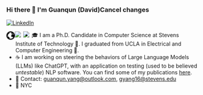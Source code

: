 ### Hi there 👋 I'm Guanqun (David)Cancel changes

<a href="https://www.linkedin.com/in/guanqun-yang/" target="_blank"><img alt="LinkedIn" src="https://img.shields.io/badge/linkedin-%230077B5.svg?&style=for-the-badge&logo=linkedin&logoColor=white" /></a>

[<img align="left" alt="https://davidyang.info/" title="davidyang.info/" width="22px"  height="22px" src="https://raw.githubusercontent.com/iconic/open-iconic/master/svg/globe.svg" />](https://davidyang.info/)

[<img align="left" alt="guanqun_yang | Twitter" title="guanqun_yang" width="22px" height="22px" src="https://cdn.jsdelivr.net/npm/simple-icons@v3/icons/twitter.svg" />](https://twitter.com/guanqun_yang)

[<img align="left" alt="guanqun.yang@outlook.com | E-mail" title="guanqun.yang@outlook.com" width="22px" height="22px" src="https://cdn.jsdelivr.net/npm/simple-icons@3.13.0/icons/gmail.svg"/>](mailto:guanqun.yang@outlook.com)


- 🎓 I am a Ph.D. Candidate in Computer Science at Stevens Institute of Technology :duck:. I graduated from UCLA in Electrical and Computer Engineering :bear:.
- :coffee: I am working on steering the behaviors of Large Language Models (LLMs) like ChatGPT, with an application on testing (used to be believed *untestable*) NLP software. You can find some of my publications [here](https://www.semanticscholar.org/author/Guanqun-Yang/2714361).
- :postbox: Contact: guanqun.yang@outlook.com, gyang16@stevens.edu
- :round_pushpin: NYC
